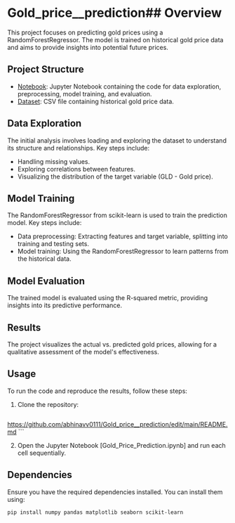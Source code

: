 # Gold_price__prediction## Overview

This project focuses on predicting gold prices using a RandomForestRegressor. The model is trained on historical gold price data and aims to provide insights into potential future prices.

## Project Structure

- [Notebook](Gold_Price_Prediction.ipynb): Jupyter Notebook containing the code for data exploration, preprocessing, model training, and evaluation.
- [Dataset](gld_price_data.csv): CSV file containing historical gold price data.

## Data Exploration

The initial analysis involves loading and exploring the dataset to understand its structure and relationships. Key steps include:

- Handling missing values.
- Exploring correlations between features.
- Visualizing the distribution of the target variable (GLD - Gold price).

## Model Training

The RandomForestRegressor from scikit-learn is used to train the prediction model. Key steps include:

- Data preprocessing: Extracting features and target variable, splitting into training and testing sets.
- Model training: Using the RandomForestRegressor to learn patterns from the historical data.

## Model Evaluation

The trained model is evaluated using the R-squared metric, providing insights into its predictive performance.

## Results

The project visualizes the actual vs. predicted gold prices, allowing for a qualitative assessment of the model's effectiveness.


## Usage

To run the code and reproduce the results, follow these steps:

1. Clone the repository:

    ```bash
https://github.com/abhinavv0111/Gold_price__prediction/edit/main/README.md
    ```

2. Open the Jupyter Notebook [Gold_Price_Prediction.ipynb] and run each cell sequentially.

## Dependencies

Ensure you have the required dependencies installed. You can install them using:

```bash
pip install numpy pandas matplotlib seaborn scikit-learn
